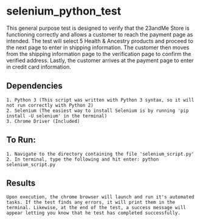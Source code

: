 # selenium_python_test

This general purpose test is designed to verify that the 23andMe Store is functioning correctly and allows a customer to reach the payment page as intended. The test will select 5 Health & Ancestry products and proceed to the next page to enter in shipping information. The customer then moves from the shipping information page to the verification page to confirm the verified address. Lastly, the customer arrives at the payment page to enter in credit card information.

## Dependencies
    1. Python 3 (This script was written with Python 3 syntax, so it will not run correctly with Python 2)
    2. Selenium (The easiest way to install Selenium is by running 'pip install -U selenium' in the terminal)
    3. Chrome Driver (Included)

## To Run:
    1. Navigate to the directory containing the file 'selenium_script.py'
    2. In terminal, type the following and hit enter: python selenium_script.py
    
## Results
    Upon execution, the chrome browser will launch and run it's automated tasks. If the test finds any errors, it will print them in the terminal. Likewise, at the end of the test, a success message will appear letting you know that he test has completed successfully.


